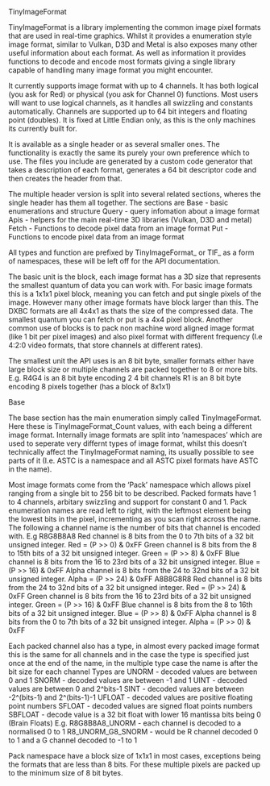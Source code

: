 TinyImageFormat

TinyImageFormat is a library implementing the common image pixel formats that are used in real-time graphics.
Whilst it provides a enumeration style image format, similar to Vulkan, D3D and Metal is also exposes many other useful information about each format. As well as information it provides functions to decode and encode most formats giving a single library capable of handling many image format you might encounter.

It currently supports image format with up to 4 channels. It has both logical (you ask for Red) or physical (you ask for Channel 0) functions. Most users will want to use logical channels, as it handles all swizzling and constants automatically. Channels are supported up to 64 bit integers and floating point (doubles). It is fixed at Little Endian only, as this is the only machines its currently built for.

It is available as a single header or as several smaller ones. The functionality is exactly the same its purely your own preference which to use. The files you include are generated by a custom code generator that takes a description of each format, generates a 64 bit descriptor code and then creates the header from that.

The multiple header version is split into several related sections, wheres the single header has them all together. The sections are
Base - basic enumerations and structure
Query - query infomation about a image format
Apis - helpers for the main real-time 3D libraries (Vulkan, D3D and metal)
Fetch - Functions to decode pixel data from an image format
Put - Functions to encode pixel data from an image format

All types and function are prefixed by TinyImageFormat_ or TIF_ as a form of namespaces, these will be left off for the API documentation.

The basic unit is the block, each image format has a 3D size that represents the smallest quantum of data you can work with. For basic image formats this is a 1x1x1 pixel block, meaning you can fetch and put single pixels of the image. However many other image formats have block larger than this. The DXBC formats are all 4x4x1 as thats the size of the compressed data. The smallest quantum you can fetch or put is a 4x4 pixel block.
Another common use of blocks is to pack non machine word aligned image format (like 1 bit per pixel images) and also pixel format with different frequency (I.e 4:2:0 video formats, that store channels at different rates).

The smallest unit the API uses is an 8 bit byte, smaller formats either have large block size or multiple channels are packed together to 8 or more bits.
E.g.
R4G4 is an 8 bit byte encoding 2 4 bit channels
R1 is an 8 bit byte encoding 8 pixels together (has a block of 8x1x1)

Base 

The base section has the main enumeration simply called TinyImageFormat. Here these is TinyImageFormat_Count values, with each being a different image format. Internally image formats are split into ‘namespaces’ which are used to seperate very differnt types of image format, whilst this doesn’t technically affect the TinyImageFormat naming, its usually possible to see parts of it (I.e. ASTC is a namespace and all ASTC pixel formats have ASTC in the name).

Most image formats come from the ‘Pack’ namespace which allows pixel ranging from a single bit to 256 bit to be described. Packed formats have 1 to 4 channels, arbitary swizzling and support for constant 0 and 1. Pack enumeration names are read left to right, with the leftmost element being the lowest bits in the pixel, incrementing as you scan right across the name. The following a channel name is the number of bits that channel is encoded with.
E.g
R8G8B8A8
Red channel is 8 bits from the 0 to 7th bits of a 32 bit unsigned integer. Red = (P >> 0) & 0xFF
Green channel is 8 bits from the 8 to 15th bits of a 32 bit unsigned integer. Green = (P >> 8) & 0xFF
Blue channel is 8 bits from the 16 to 23rd bits of a 32 bit unsigned integer. Blue = (P >> 16) & 0xFF
Alpha channel is 8 bits from the 24 to 32nd bits of a 32 bit unsigned integer. Alpha = (P >> 24) & 0xFF
A8B8G8R8
Red channel is 8 bits from the 24 to 32nd bits of a 32 bit unsigned integer. Red = (P >> 24) & 0xFF
Green channel is 8 bits from the 16 to 23rd bits of a 32 bit unsigned integer. Green = (P >> 16) & 0xFF
Blue channel is 8 bits from the 8 to 16th bits of a 32 bit unsigned integer. Blue = (P >> 8) & 0xFF
Alpha channel is 8 bits from the 0 to 7th bits of a 32 bit unsigned integer. Alpha = (P >> 0) & 0xFF

Each packed channel also has a type, in almost every packed image format this is the same for all channels and in the case the type is specified just once at the end of the name, in the multiple type case the name is after the bit size for each channel
Types are
UNORM - decoded values are between 0 and 1
SNORM - decoded values are between -1 and 1
UINT - decoded values are between 0 and 2^bits-1
SINT - decoded values are between -2^(bits-1) and 2^(bits-1)-1 
UFLOAT - decoded values are positive floating point numbers
SFLOAT - decoded values are signed float points numbers
SBFLOAT - decode value is a 32 bit float with lower 16 mantissa bits being 0 (Brain Floats)
E.g.
R8G8B8A8_UNORM - each channel is decoded to a normalised 0 to 1
R8_UNORM_G8_SNORM -  would be R channel decoded 0 to 1 and a G channel decoded to -1 to 1

Pack namespace have a block size of 1x1x1 in most cases, exceptions being the formats that are less than 8 bits. For these multiple pixels are packed up to the minimum size of 8 bit bytes.


